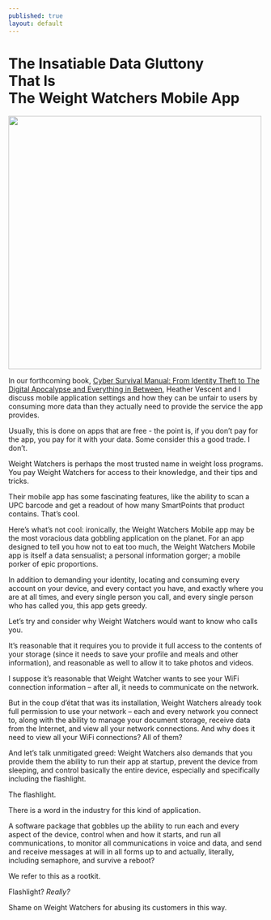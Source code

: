 ```yaml
---
published: true
layout: default
---
```

<h1>The Insatiable Data Gluttony <br />
That Is <br />
The Weight Watchers Mobile App</h1>
<p><img class="right" width="500px" src="https://nselby.github.io/assets/img/ww.png" /></p>

In our forthcoming book, <a href="https://www.amazon.com/Cyber-Survival-Manual-Apocalypse-Everything/dp/1681881756/ref=sr_1_2" target="_blank"> Cyber Survival Manual: From Identity Theft to The Digital Apocalypse and Everything in Between</a>, Heather Vescent and I discuss mobile application settings and how they can be unfair to users by consuming more data than they actually need to provide the service the app provides.

Usually, this is done on apps that are free - the point is, if you don’t pay for the app, you pay for it with your data. Some consider this a good trade. I don’t.

Weight Watchers is perhaps the most trusted name in weight loss programs. You pay Weight Watchers for access to their knowledge, and their tips and tricks. 

Their mobile app has some fascinating features, like the ability to scan a UPC barcode and get a readout of how many SmartPoints that product contains. That’s cool. 

Here’s what’s not cool: ironically, the Weight Watchers Mobile app may be the most voracious data gobbling application on the planet. For an app designed to tell you how not to eat too much, the Weight Watchers Mobile app is itself a data sensualist; a personal information gorger; a mobile porker of epic proportions. 

In addition to demanding your identity, locating and consuming every account on your device, and every contact you have, and exactly where you are at all times, and every single person you call, and every single person who has called you, this app gets greedy. 

Let’s try and consider why Weight Watchers would want to know who calls you. 

It’s reasonable that it requires you to provide it full access to the contents of your storage (since it needs to save your profile and meals and other information), and reasonable as well to allow it to take photos and videos. 

I suppose it’s reasonable that Weight Watcher wants to see your WiFi connection information – after all, it needs to communicate on the network. 

But in the coup d’état that was its installation, Weight Watchers already took full permission to use your network – each and every network you connect to, along with the ability to manage your document storage, receive data from the Internet, and view all your network connections. And why does it need to view all your WiFi connections? All of them?

And let’s talk unmitigated greed: Weight Watchers also demands that you provide them the ability to run their app at startup, prevent the device from sleeping, and control basically the entire device, especially and specifically including the flashlight. 

The flashlight. 

There is a word in the industry for this kind of application. 

A software package that gobbles up the ability to run each and every aspect of the device, control when and how it starts, and run all communications, to monitor all communications in voice and data, and send and receive messages at will in all forms up to and actually, literally, including semaphore, and survive a reboot? 

We refer to this as a rootkit. 

Flashlight? <em>Really?</em>

Shame on Weight Watchers for abusing its customers in this way. 


